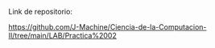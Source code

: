 Link de repositorio: 

<https://github.com/J-Machine/Ciencia-de-la-Computacion-II/tree/main/LAB/Practica%2002>